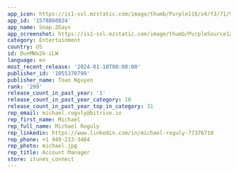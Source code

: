```yaml
---
app_icon: https://is1-ssl.mzstatic.com/image/thumb/Purple116/v4/f3/71/9d/f3719df1-d7f4-8d47-7636-a167430b2615/AppIcon3-1x_U007epad-0-10-0-85-220.png/1024x1024bb.png
app_id: '1578860824'
app_name: Soap.2Days
app_screenshot: https://is1-ssl.mzstatic.com/image/thumb/PurpleSource125/v4/b6/c8/9e/b6c89e04-62bf-ff71-bf9c-90445e697597/ee77a66b-c9b4-4833-ae01-a012aefd54e7_Untitled-2-08.png/1242x2688bb.png
category: Entertainment
country: US
id: DunMWx2k-iLW
language: en
most_recent_release: '2024-01-10T00:00:00'
publisher_id: '1055370799'
publisher_name: Toan Nguyen
rank: '299'
release_count_in_past_year: '1'
release_count_in_past_year_category: 10
release_count_in_past_year_top_in_category: 31
rep_email: michael.roguly@bitrise.io
rep_first_name: Michael
rep_full_name: Michael Roguly
rep_linkedin: https://www.linkedin.com/in/michael-roguly-77376710
rep_phone: +1 949-233-3404
rep_photo: michael.jpg
rep_title: Account Manager
store: itunes_connect
---
```

